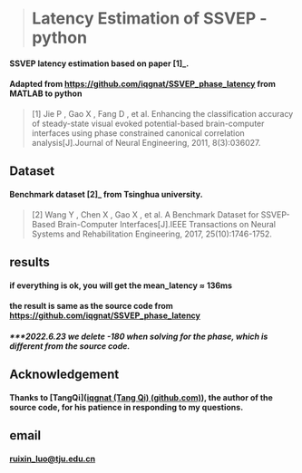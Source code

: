 > # Latency Estimation of SSVEP -python

#### SSVEP latency estimation based on paper [1]_.

#### Adapted from https://github.com/iqgnat/SSVEP_phase_latency from MATLAB to python

> [1] Jie P , Gao X , Fang D , et al. Enhancing the classification accuracy of steady-state visual evoked potential-based brain-computer interfaces using phase constrained canonical correlation analysis[J].Journal of Neural Engineering, 2011, 8(3):036027.

## Dataset

#### Benchmark dataset [2]_ from Tsinghua university.

>  [2] Wang Y , Chen X , Gao X , et al. A Benchmark Dataset for SSVEP-Based Brain-Computer Interfaces[J].IEEE Transactions on Neural Systems and Rehabilitation Engineering, 2017, 25(10):1746-1752.

## results

#### if everything is ok, you will get the mean_latency ≈ 136ms

#### the result is same as the source code from https://github.com/iqgnat/SSVEP_phase_latency

##### ***2022.6.23  we delete -180 when solving for the phase, which is different from the source code.

## Acknowledgement

#### Thanks to [TangQi]([iqgnat (Tang Qi) (github.com)](https://github.com/iqgnat)), the author of the source code, for his patience in responding to my questions.

## email

#### ruixin_luo@tju.edu.cn



